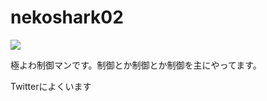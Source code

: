 # nekoshark02

<img src = "https://img.shields.io/badge/Twitter-pro-blue?style=for-the-badge&logo=appveyor">

極よわ制御マンです。制御とか制御とか制御を主にやってます。

Twitterによくいます

<!---
nekoshark02/nekoshark02 is a ✨ special ✨ repository because its `README.md` (this file) appears on your GitHub profile.
You can click the Preview link to take a look at your changes.
--->
